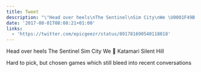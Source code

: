 ```yaml
---
title: Tweet
description: "\"Head over heels\nThe Sentinel\nSim City\nWe \U0001F49B Katamari\nSilent Hill\n\nHard to pick, but chosen games which still bleed into recent conversations \""
date: '2017-08-01T08:08:21+01:00'
links:
  - 'https://twitter.com/epicgeezr/status/891781690540118018'
---
```

Head over heels
The Sentinel
Sim City
We 💛 Katamari
Silent Hill

Hard to pick, but chosen games which still bleed into recent conversations 
